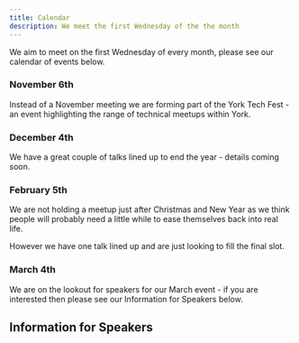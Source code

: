 ```yaml
---
title: Calendar
description: We meet the first Wednesday of the the month
---
```


We aim to meet on the first Wednesday of every month, please see our calendar of events below.

### November 6th

Instead of a November meeting we are forming part of the York Tech Fest - an event highlighting the range of technical meetups within York.

### December 4th

We have a great couple of talks lined up to end the year - details coming soon.

### February 5th

We are not holding a meetup just after Christmas and New Year as we think people will probably need a little while to ease themselves back into real life.

However we have one talk lined up and are just looking to fill the final slot.

### March 4th

We are on the lookout for speakers for our March event - if you are interested then please see our Information for Speakers below.


## Information for Speakers